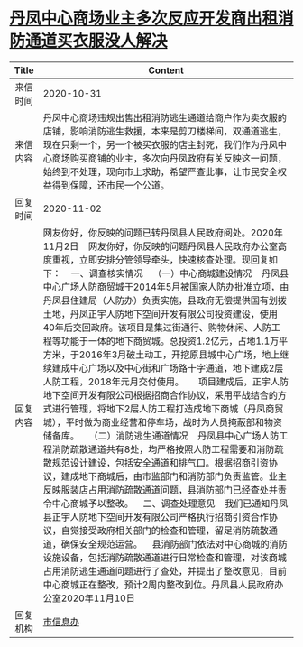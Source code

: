 # <a href="http://www.shangluo.gov.cn/zmhd/ldxxxx.jsp?urltype=leadermail.LeaderMailContentUrl&wbtreeid=1112&leadermailid=6582">丹凤中心商场业主多次反应开发商出租消防通道买衣服没人解决</a>
|Title|Content|
|:---:|---|
|来信时间|2020-10-31|
|来信内容|丹凤中心商场违规出售出租消防逃生通道给商户作为卖衣服的店铺，影响消防逃生救援，本来是剪刀楼梯间，双通道逃生，现在只剩一个，另一个被买衣服的店主封死，我们作为丹凤中心商场购买商铺的业主，多次向丹凤政府有关反映这一问题，始终到不处理，现向市上求助，希望严查此事，让市民安全权益得到保障，还市民一个公道。|
|回复时间|2020-11-02|
|回复内容|网友你好，你反映的问题已转丹凤县人民政府阅处。2020年11月2日    网友你好，你反映的问题丹凤县人民政府办公室高度重视，立即安排分管领导牵头，快速核查处理。现回复如下：    一、调查核实情况    （一）中心商城建设情况    丹凤县中心广场人防商贸城于2014年5月被国家人防办批准立项，由丹凤县住建局（人防办）负责实施，县政府无偿提供国有划拨土地，丹凤正宇人防地下空间开发有限公司投资建设，使用40年后交回政府。该项目是集过街通行、购物休闲、人防工程等功能于一体的地下商贸城。总投资1.2亿元，占地1.1万平方米，于2016年3月破土动工，开挖原县城中心广场，地上继续建成中心广场以及中心街和广场路十字通道，地下建成2层人防工程，2018年元月交付使用。      项目建成后，正宇人防地下空间开发有限公司根据招商合作协议，采用平战结合的方式进行管理，将地下2层人防工程打造成地下商城（丹凤商贸城），平时做为商业经营和停车场，战时为人员掩蔽部和物资储备库。    （二）消防逃生通道情况    丹凤县中心广场人防工程消防疏散通道共有8处，均严格按照人防工程需要和消防疏散规范设计建设，包括安全通道和排气口。根据招商引资协议，建成地下商城后，由市监部门和消防部门负责监管。业主反映服装店占用消防疏散通道问题，县消防部门已经查处并责令中心商城予以整改。    二、调查处理意见    我们已通知丹凤县正宇人防地下空间开发有限公司严格执行招商引资合作协议，自觉接受政府相关部门的检查和管理，留足消防疏散通道，确保安全规范运营。    县消防部门依法对中心商城的消防设施设备，包括消防疏散通道进行日常检查和管理，对该商城占用消防逃生通道问题进行了查处，并提出了整改意见，目前中心商城正在整改，预计2周内整改到位。丹凤县人民政府办公室2020年11月10日|
|回复机构|<a href="../../categories/agencies/市信息办.md">市信息办</a>|
